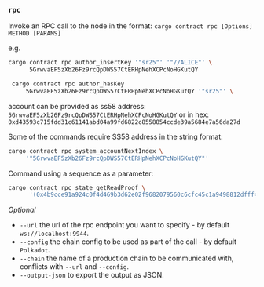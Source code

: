 ### `rpc`

Invoke an RPC call to the node in the format:
`cargo contract rpc [Options] METHOD [PARAMS]`

e.g.

```bash
cargo contract rpc author_insertKey '"sr25"' '"//ALICE"' \
      5GrwvaEF5zXb26Fz9rcQpDWS57CtERHpNehXCPcNoHGKutQY

 cargo contract rpc author_hasKey
     5GrwvaEF5zXb26Fz9rcQpDWS57CtERHpNehXCPcNoHGKutQY '"sr25"' \
```
 
account can be provided as ss58 address:
`5GrwvaEF5zXb26Fz9rcQpDWS57CtERHpNehXCPcNoHGKutQY`
or in hex:
`0xd43593c715fdd31c61141abd04a99fd6822c8558854ccde39a5684e7a56da27d`

Some of the commands require SS58 address in the string format:

 ```bash
cargo contract rpc system_accountNextIndex \
      '"5GrwvaEF5zXb26Fz9rcQpDWS57CtERHpNehXCPcNoHGKutQY"'
```

Command using a sequence as a parameter:

```bash
cargo contract rpc state_getReadProof \
      '(0x4b9cce91a924c0f4d469b3d62e02f9682079560c6cfc45c1a9498812dfff4b3a)'
```

*Optional*

- `--url` the url of the rpc endpoint you want to specify - by default `ws://localhost:9944`.
- `--config` the chain config to be used as part of the call - by default `Polkadot`.
- `--chain` the name of a production chain to be communicated with, conflicts with `--url` and `--config`.
- `--output-json` to export the output as JSON.
